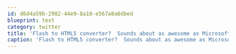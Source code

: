 ```yaml
---
id: d6d4a59b-2982-44e9-8a18-e567a0a6dbed
blueprint: text
category: twitter
title: 'Flash to HTML5 converter?  Sounds about as awesome as Microsoft Word "Save to HTML"'
caption: 'Flash to HTML5 converter?  Sounds about as awesome as Microsoft Word "Save to HTML"'
---
```

